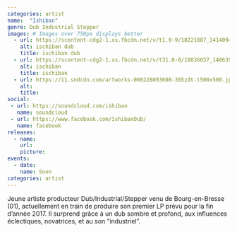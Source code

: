 ```yaml
---
categories: artist
name:  "Ishiban"
genre: Dub Industrial Stepper
images: # Images over 750px displays better
  - url: https://scontent-cdg2-1.xx.fbcdn.net/v/t1.0-9/18221887_1414094981980417_923718092654856780_n.jpg?oh=108e7f047d06a90c4c1c15897ae59918&oe=5A0014C0
    alt: ischiban dub
    title: ischiban dub
  - url: https://scontent-cdg2-1.xx.fbcdn.net/v/t31.0-8/18836657_1486398474732430_5585879448062217794_o.jpg?oh=ee8ac01ad4999120e184db36451722ed&oe=59CF53BC
    alt: ischiban
    title: ischiban
  - url: https://i1.sndcdn.com/artworks-000228003608-365zdt-t500x500.jpg
    alt:
    title:
social:
 - url: https://soundcloud.com/ishiban
   name: soundcloud
 - url: https://www.facebook.com/IshibanDub/
   name: facebook
releases:
  - name:
    url:
    picture:
events:
  - date:
    name: Soon
categories: artist
---
```

Jeune artiste producteur Dub/Industrial/Stepper venu de Bourg-en-Bresse (01), actuellement en train de produire son premier LP prévu pour la fin d’année 2017. Il surprend grâce à un dub sombre et profond, aux influences éclectiques, novatrices, et au son “industriel”.